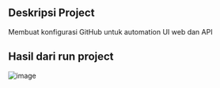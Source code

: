 ## Deskripsi Project
Membuat konfigurasi GitHub untuk automation UI web dan API 


## Hasil dari run project
![image](https://github.com/user-attachments/assets/22c19755-07a7-4bb0-a11d-a57a84354019)
